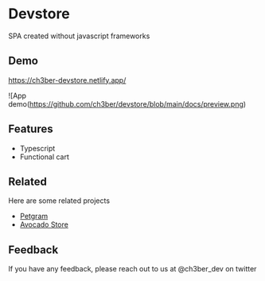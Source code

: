 # Devstore

SPA created without javascript frameworks

## Demo

https://ch3ber-devstore.netlify.app/

![App demo(https://github.com/ch3ber/devstore/blob/main/docs/preview.png)

## Features

- Typescript
- Functional cart

## Related

Here are some related projects

- [Petgram](https://github.com/ch3ber/Petgram)
- [Avocado Store](https://github.com/ch3ber/avocado-store)

## Feedback

If you have any feedback, please reach out to us at @ch3ber_dev on twitter

